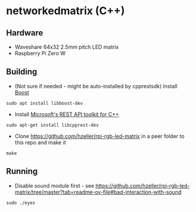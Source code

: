 # networkedmatrix (C++)

## Hardware
- Waveshare 64x32 2.5mm pitch LED matrix
- Raspberry Pi Zero W

## Building
- (Not sure if needed - might be auto-installed by cpprestsdk) Install [Boost]()

```
sudo apt install libboost-dev
```

- Install [Microsoft's REST API toolkit for C++](https://github.com/microsoft/cpprestsdk)

```
sudo apt-get install libcpprest-dev
```

- Clone https://github.com/hzeller/rpi-rgb-led-matrix in a peer folder to this repo and make it

```
make
```

## Running
- Disable sound module first - see https://github.com/hzeller/rpi-rgb-led-matrix/tree/master?tab=readme-ov-file#bad-interaction-with-sound

```
sudo ./eyes
```
